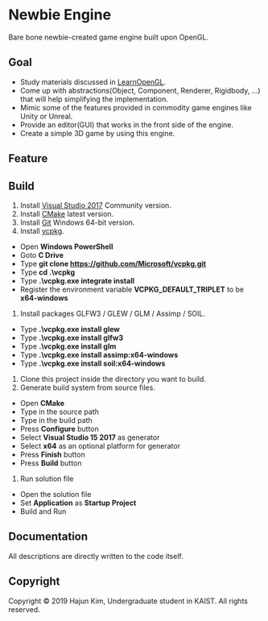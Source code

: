 # Newbie Engine
Bare bone newbie-created game engine built upon OpenGL.

## Goal
* Study materials discussed in [LearnOpenGL](https://learnopengl.com/).
* Come up with abstractions(Object, Component, Renderer, Rigidbody, ...) that will help simplifying the implementation.
* Mimic some of the features provided in commodity game engines like Unity or Unreal.
* Provide an editor(GUI) that works in the front side of the engine.
* Create a simple 3D game by using this engine. 

## Feature

## Build
1. Install [Visual Studio 2017](https://visualstudio.microsoft.com/) Community version.
1. Install [CMake](https://cmake.org/) latest version.
1. Install [Git](https://git-scm.com/) Windows 64-bit version. 
1. Install [vcpkg](https://github.com/Microsoft/vcpkg).
* Open **Windows PowerShell**
* Goto **C Drive** 
* Type **git clone https://github.com/Microsoft/vcpkg.git**
* Type **cd .\vcpkg**
* Type **.\vcpkg.exe integrate install**
* Register the environment variable **VCPKG_DEFAULT_TRIPLET** to be **x64-windows**
1. Install packages GLFW3 / GLEW / GLM / Assimp / SOIL.
* Type **.\vcpkg.exe install glew**
* Type **.\vcpkg.exe install glfw3**
* Type **.\vcpkg.exe install glm**
* Type **.\vcpkg.exe install assimp:x64-windows**
* Type **.\vcpkg.exe install soil:x64-windows**
1. Clone this project inside the directory you want to build.
1. Generate build system from source files.
* Open **CMake**
* Type in the source path
* Type in the build path
* Press **Configure** button
* Select **Visual Studio 15 2017** as generator
* Select **x64** as an optional platform for generator
* Press **Finish** button
* Press **Build** button
1. Run solution file
* Open the solution file
* Set **Application** as **Startup Project**
* Build and Run


## Documentation
All descriptions are directly written to the code itself.

## Copyright
Copyright © 2019 Hajun Kim, Undergraduate student in KAIST. All rights reserved. 
